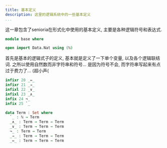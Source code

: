 ```yaml
---
title: 基本定义
description: 这里的逻辑系统中的一些基本定义
...
```


这一章包含了senioria在形式化中使用的基本定义, 主要是各种逻辑符号和表达式.

```agda
module base where

open import Data.Nat using (ℕ)
```

首先是基本的逻辑式子的定义, 基本就是定义了一下单个变量, 以及各个逻辑联结词.
之所以使用自然数而非字符串和符号... 是因为符号不会, 而字符串写起来有点过于费力了... (超小声(

```agda
infixr 20 _⇔_
infixr 21 _⇒_
infixl 22 _∨_
infixl 23 _∧_
infix 24 ¬_
infix 25 `_

data Term : Set where
  `_ : ℕ → Term
  _∧_ : Term → Term → Term
  _∨_ : Term → Term → Term
  ¬_ : Term → Term
  _⇒_ : Term → Term → Term
  _⇔_ : Term → Term → Term
```

